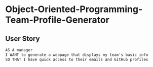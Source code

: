 # Object-Oriented-Programming-Team-Profile-Generator

## User Story

```md
AS A manager
I WANT to generate a webpage that displays my team's basic info
SO THAT I have quick access to their emails and GitHub profiles
```

